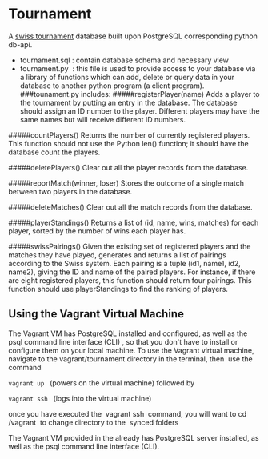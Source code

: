 
# Tournament
A [swiss tournament](https://en.wikipedia.org/wiki/Swiss-system_tournament) database built upon PostgreSQL corresponding python db-api.

* tournament.sql : contain database schema and necessary view
* tournament.py ­ ​:
this file is used to provide access to your database via a library of
functions which can add, delete or query data in your database to another python
program (a client program).
###tounament.py includes:
#####registerPlayer(name)
Adds a player to the tournament by putting an entry in the database. The database should assign an ID number to the player. Different players may have the same names but will receive different ID numbers.

#####countPlayers()
Returns the number of currently registered players. This function should not use the Python len() function; it should have the database count the players.

#####deletePlayers()
Clear out all the player records from the database.

#####reportMatch(winner, loser)
Stores the outcome of a single match between two players in the database.

#####deleteMatches()
Clear out all the match records from the database.

#####playerStandings()
Returns a list of (id, name, wins, matches) for each player, sorted by the number of wins each player has.

#####swissPairings()
Given the existing set of registered players and the matches they have played, generates and returns a list of pairings according to the Swiss system. Each pairing is a tuple (id1, name1, id2, name2), giving the ID and name of the paired players. For instance, if there are eight registered players, this function should return four pairings. This function should use playerStandings to find the ranking of players.
## Using the Vagrant Virtual Machine  

 The Vagrant VM has PostgreSQL installed and configured, as well as the psql
command line interface (CLI)​
 , so that you don't have to install or configure them on your
local machine.
To use the Vagrant virtual machine, navigate to the
vagrant/tournament directory in the terminal, then ​
 use the command

```vagrant up ​```
(powers on the virtual machine)
followed by

```vagrant ​ssh ​```
 (logs into the
virtual machine)​  

once you have executed the ​
 vagrant ssh ​
 command, you will want to cd
 ​
/vagrant ​
 to change directory to the ​
 synced folders​

The Vagrant VM provided in the already has PostgreSQL server installed,
as well as the psql command line interface (CLI).
